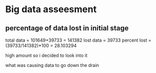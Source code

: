 # Big data asseesment
## percentage of data lost in initial stage 
total data =  101649+39733 = 141382
lost data = 39733
percent lost = (39733/141382)*100 = 28.103294

high amount so i decided to look into it

what was causing data to go down the drain
